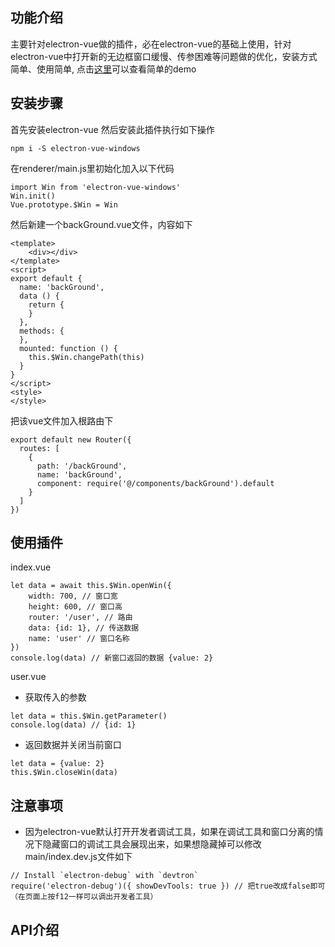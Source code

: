 
## 功能介绍

主要针对electron-vue做的插件，必在electron-vue的基础上使用，针对electron-vue中打开新的无边框窗口缓慢、传参困难等问题做的优化，安装方式简单、使用简单, 点击[这里](https://github.com/hxkuc/electron-vue-windows-demo)可以查看简单的demo

## 安装步骤

首先安装electron-vue
然后安装此插件执行如下操作
```
npm i -S electron-vue-windows
```
在renderer/main.js里初始化加入以下代码
```
import Win from 'electron-vue-windows'
Win.init()
Vue.prototype.$Win = Win
```
然后新建一个backGround.vue文件，内容如下
```
<template>
    <div></div>
</template>
<script>
export default {
  name: 'backGround',
  data () {
    return {
    }
  },
  methods: {
  },
  mounted: function () {
    this.$Win.changePath(this)
  }
}
</script>
<style>
</style>
```
把该vue文件加入根路由下
```
export default new Router({
  routes: [
    {
      path: '/backGround',
      name: 'backGround',
      component: require('@/components/backGround').default
    }
  ]
})
```
## 使用插件

index.vue
```
let data = await this.$Win.openWin({
	width: 700, // 窗口宽
    height: 600, // 窗口高
    router: '/user', // 路由
    data: {id: 1}, // 传送数据 
    name: 'user' // 窗口名称
})
console.log(data) // 新窗口返回的数据 {value: 2}
```
user.vue
- 获取传入的参数
```
let data = this.$Win.getParameter()
console.log(data) // {id: 1}
```
- 返回数据并关闭当前窗口
```
let data = {value: 2}
this.$Win.closeWin(data)
```

## 注意事项
- 因为electron-vue默认打开开发者调试工具，如果在调试工具和窗口分离的情况下隐藏窗口的调试工具会展现出来，如果想隐藏掉可以修改main/index.dev.js文件如下
```
// Install `electron-debug` with `devtron`
require('electron-debug')({ showDevTools: true }) // 把true改成false即可（在页面上按f12一样可以调出开发者工具）
```

## API介绍
